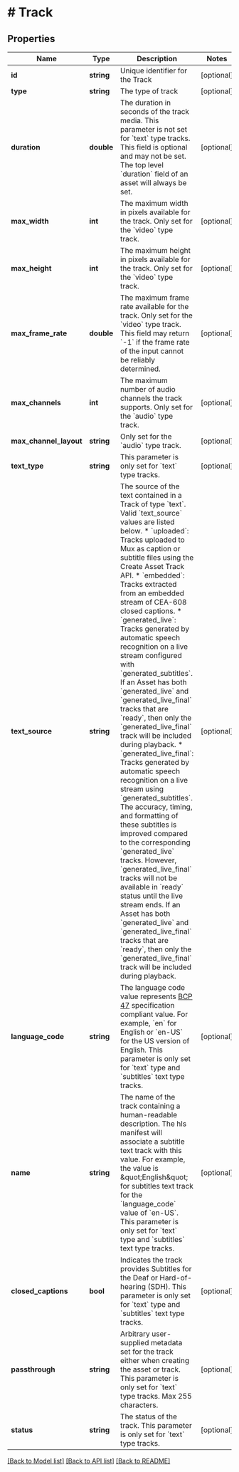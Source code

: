 # # Track

## Properties

Name | Type | Description | Notes
------------ | ------------- | ------------- | -------------
**id** | **string** | Unique identifier for the Track | [optional]
**type** | **string** | The type of track | [optional]
**duration** | **double** | The duration in seconds of the track media. This parameter is not set for &#x60;text&#x60; type tracks. This field is optional and may not be set. The top level &#x60;duration&#x60; field of an asset will always be set. | [optional]
**max_width** | **int** | The maximum width in pixels available for the track. Only set for the &#x60;video&#x60; type track. | [optional]
**max_height** | **int** | The maximum height in pixels available for the track. Only set for the &#x60;video&#x60; type track. | [optional]
**max_frame_rate** | **double** | The maximum frame rate available for the track. Only set for the &#x60;video&#x60; type track. This field may return &#x60;-1&#x60; if the frame rate of the input cannot be reliably determined. | [optional]
**max_channels** | **int** | The maximum number of audio channels the track supports. Only set for the &#x60;audio&#x60; type track. | [optional]
**max_channel_layout** | **string** | Only set for the &#x60;audio&#x60; type track. | [optional]
**text_type** | **string** | This parameter is only set for &#x60;text&#x60; type tracks. | [optional]
**text_source** | **string** | The source of the text contained in a Track of type &#x60;text&#x60;. Valid &#x60;text_source&#x60; values are listed below. * &#x60;uploaded&#x60;: Tracks uploaded to Mux as caption or subtitle files using the Create Asset Track API. * &#x60;embedded&#x60;: Tracks extracted from an embedded stream of CEA-608 closed captions. * &#x60;generated_live&#x60;: Tracks generated by automatic speech recognition on a live stream configured with &#x60;generated_subtitles&#x60;.  If an Asset has both &#x60;generated_live&#x60; and &#x60;generated_live_final&#x60; tracks that are &#x60;ready&#x60;, then only the &#x60;generated_live_final&#x60; track will be included during playback. * &#x60;generated_live_final&#x60;: Tracks generated by automatic speech recognition on a live stream using &#x60;generated_subtitles&#x60;. The accuracy, timing, and formatting of these subtitles is improved compared to the corresponding &#x60;generated_live&#x60; tracks. However, &#x60;generated_live_final&#x60; tracks will not be available in &#x60;ready&#x60; status until the live stream ends. If an Asset has both &#x60;generated_live&#x60; and &#x60;generated_live_final&#x60; tracks that are &#x60;ready&#x60;, then only the &#x60;generated_live_final&#x60; track will be included during playback. | [optional]
**language_code** | **string** | The language code value represents [BCP 47](https://tools.ietf.org/html/bcp47) specification compliant value. For example, &#x60;en&#x60; for English or &#x60;en-US&#x60; for the US version of English. This parameter is only set for &#x60;text&#x60; type and &#x60;subtitles&#x60; text type tracks. | [optional]
**name** | **string** | The name of the track containing a human-readable description. The hls manifest will associate a subtitle text track with this value. For example, the value is \&quot;English\&quot; for subtitles text track for the &#x60;language_code&#x60; value of &#x60;en-US&#x60;. This parameter is only set for &#x60;text&#x60; type and &#x60;subtitles&#x60; text type tracks. | [optional]
**closed_captions** | **bool** | Indicates the track provides Subtitles for the Deaf or Hard-of-hearing (SDH). This parameter is only set for &#x60;text&#x60; type and &#x60;subtitles&#x60; text type tracks. | [optional]
**passthrough** | **string** | Arbitrary user-supplied metadata set for the track either when creating the asset or track. This parameter is only set for &#x60;text&#x60; type tracks. Max 255 characters. | [optional]
**status** | **string** | The status of the track. This parameter is only set for &#x60;text&#x60; type tracks. | [optional]

[[Back to Model list]](../../README.md#models) [[Back to API list]](../../README.md#endpoints) [[Back to README]](../../README.md)
